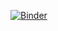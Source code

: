 [![Binder](https://mybinder.org/badge.svg)](https://mybinder.org/v2/gh/cgre-aachen/teaching/master?filepath=nre1)
